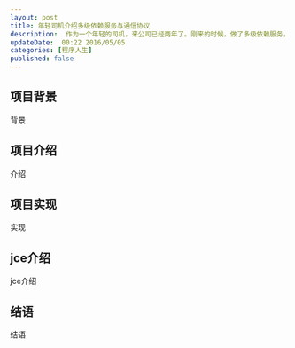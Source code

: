 ```yaml
---  
layout: post  
title: 年轻司机介绍多级依赖服务与通信协议
description:  作为一个年轻的司机，来公司已经两年了。刚来的时候，做了多级依赖服务，现在简单介绍一下.    
updateDate:  00:22 2016/05/05
categories: [程序人生]
published: false
---  
```



## 项目背景

背景  

## 项目介绍

介绍  

## 项目实现


实现  

## jce介绍


jce介绍  

## 结语

结语  





